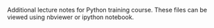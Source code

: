 Additional lecture notes for Python training course.
These files can be viewed using nbviewer or ipython notebook.